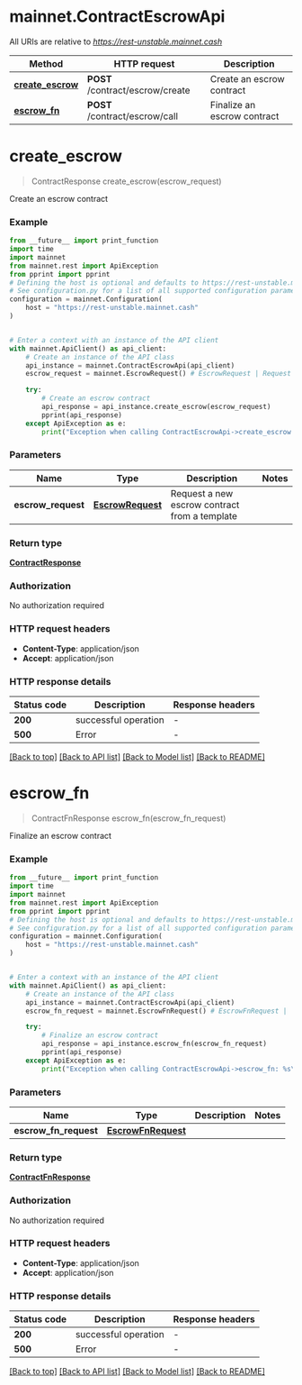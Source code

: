# mainnet.ContractEscrowApi

All URIs are relative to *https://rest-unstable.mainnet.cash*

Method | HTTP request | Description
------------- | ------------- | -------------
[**create_escrow**](ContractEscrowApi.md#create_escrow) | **POST** /contract/escrow/create | Create an escrow contract
[**escrow_fn**](ContractEscrowApi.md#escrow_fn) | **POST** /contract/escrow/call | Finalize an escrow contract


# **create_escrow**
> ContractResponse create_escrow(escrow_request)

Create an escrow contract

### Example

```python
from __future__ import print_function
import time
import mainnet
from mainnet.rest import ApiException
from pprint import pprint
# Defining the host is optional and defaults to https://rest-unstable.mainnet.cash
# See configuration.py for a list of all supported configuration parameters.
configuration = mainnet.Configuration(
    host = "https://rest-unstable.mainnet.cash"
)


# Enter a context with an instance of the API client
with mainnet.ApiClient() as api_client:
    # Create an instance of the API class
    api_instance = mainnet.ContractEscrowApi(api_client)
    escrow_request = mainnet.EscrowRequest() # EscrowRequest | Request a new escrow contract from a template

    try:
        # Create an escrow contract
        api_response = api_instance.create_escrow(escrow_request)
        pprint(api_response)
    except ApiException as e:
        print("Exception when calling ContractEscrowApi->create_escrow: %s\n" % e)
```

### Parameters

Name | Type | Description  | Notes
------------- | ------------- | ------------- | -------------
 **escrow_request** | [**EscrowRequest**](EscrowRequest.md)| Request a new escrow contract from a template | 

### Return type

[**ContractResponse**](ContractResponse.md)

### Authorization

No authorization required

### HTTP request headers

 - **Content-Type**: application/json
 - **Accept**: application/json

### HTTP response details
| Status code | Description | Response headers |
|-------------|-------------|------------------|
**200** | successful operation |  -  |
**500** | Error |  -  |

[[Back to top]](#) [[Back to API list]](../README.md#documentation-for-api-endpoints) [[Back to Model list]](../README.md#documentation-for-models) [[Back to README]](../README.md)

# **escrow_fn**
> ContractFnResponse escrow_fn(escrow_fn_request)

Finalize an escrow contract

### Example

```python
from __future__ import print_function
import time
import mainnet
from mainnet.rest import ApiException
from pprint import pprint
# Defining the host is optional and defaults to https://rest-unstable.mainnet.cash
# See configuration.py for a list of all supported configuration parameters.
configuration = mainnet.Configuration(
    host = "https://rest-unstable.mainnet.cash"
)


# Enter a context with an instance of the API client
with mainnet.ApiClient() as api_client:
    # Create an instance of the API class
    api_instance = mainnet.ContractEscrowApi(api_client)
    escrow_fn_request = mainnet.EscrowFnRequest() # EscrowFnRequest | 

    try:
        # Finalize an escrow contract
        api_response = api_instance.escrow_fn(escrow_fn_request)
        pprint(api_response)
    except ApiException as e:
        print("Exception when calling ContractEscrowApi->escrow_fn: %s\n" % e)
```

### Parameters

Name | Type | Description  | Notes
------------- | ------------- | ------------- | -------------
 **escrow_fn_request** | [**EscrowFnRequest**](EscrowFnRequest.md)|  | 

### Return type

[**ContractFnResponse**](ContractFnResponse.md)

### Authorization

No authorization required

### HTTP request headers

 - **Content-Type**: application/json
 - **Accept**: application/json

### HTTP response details
| Status code | Description | Response headers |
|-------------|-------------|------------------|
**200** | successful operation |  -  |
**500** | Error |  -  |

[[Back to top]](#) [[Back to API list]](../README.md#documentation-for-api-endpoints) [[Back to Model list]](../README.md#documentation-for-models) [[Back to README]](../README.md)

